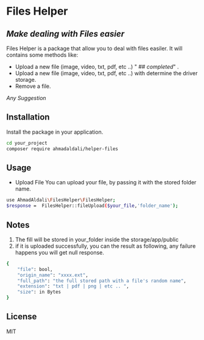 # Files Helper 
## _Make dealing with Files easier_

Files Helper is a package that allow you to deal with files easiler.
It will contains some methods like:
- Upload a new file (image, video, txt, pdf, etc ..)  " ## _completed_" .
- Upload a new file (image, video, txt, pdf, etc ..) with determine the driver storage.
- Remove a file.


_Any Suggestion_

## Installation
Install the package in your application.

```sh
cd your_project
composer require ahmadaldali/helper-files
```

## Usage

- Upload File
You can upload your file, by passing it with the stored folder name.
```sh
use AhmadAldali\FilesHelper\FilesHelper;
$response =  FilesHelper::fileUpload($your_file,'folder_name');
```

## Notes
1. The fill will be stored in your_folder inside the storage/app/public
2. if it is uploaded successfully, you can the result as following, any failure happens you will get null response.
```sh
{
    "file": bool,
    "origin_name": "xxxx.ext",
    "full_path": "the full stored path with a file's random name",
    "extension": "txt | pdf | png | etc .. ",
    "size": in Bytes
}
```


## License

MIT

